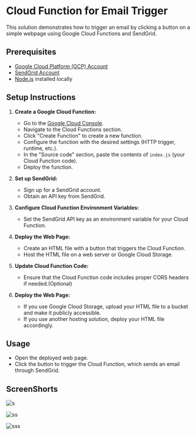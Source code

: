 # Cloud Function for Email Trigger

This solution demonstrates how to trigger an email by clicking a button on a simple webpage using Google Cloud Functions and SendGrid.

## Prerequisites

- [Google Cloud Platform (GCP) Account](https://console.cloud.google.com/)
- [SendGrid Account](https://sendgrid.com/)
- [Node.js](https://nodejs.org/) installed locally

## Setup Instructions

1. **Create a Google Cloud Function:**

    - Go to the [Google Cloud Console](https://console.cloud.google.com/).
    - Navigate to the Cloud Functions section.
    - Click "Create Function" to create a new function.
    - Configure the function with the desired settings (HTTP trigger, runtime, etc.).
    - In the "Source code" section, paste the contents of `index.js` (your Cloud Function code).
    - Deploy the function.

2. **Set up SendGrid:**

    - Sign up for a SendGrid account.
    - Obtain an API key from SendGrid.

3. **Configure Cloud Function Environment Variables:**

    - Set the SendGrid API key as an environment variable for your Cloud Function.

4. **Deploy the Web Page:**

    - Create an HTML file with a button that triggers the Cloud Function.
    - Host the HTML file on a web server or Google Cloud Storage.

5. **Update Cloud Function Code:**

    - Ensure that the Cloud Function code includes proper CORS headers if needed.(Optional)

6. **Deploy the Web Page:**

    - If you use Google Cloud Storage, upload your HTML file to a bucket and make it publicly accessible.
    - If you use another hosting solution, deploy your HTML file accordingly.

## Usage

- Open the deployed web page.
- Click the button to trigger the Cloud Function, which sends an email through SendGrid.

## ScreenShorts
![s](https://github.com/ShashwatRoyIT/Cloud_Function_EmailSender/assets/63514592/5f465f47-2eac-4b27-aff3-eb9fc8adabc3)

![ss](https://github.com/ShashwatRoyIT/Cloud_Function_EmailSender/assets/63514592/c1c5d04c-6a2f-4d27-97f8-8af2ac7e0a4b)


![sss](https://github.com/ShashwatRoyIT/Cloud_Function_EmailSender/assets/63514592/926369a5-64ad-4410-86ae-43b34eea7bc9)

